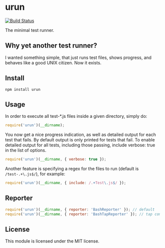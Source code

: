 # urun

[![Build Status](https://secure.travis-ci.org/felixge/node-urun.png)](http://travis-ci.org/felixge/node-urun)

The minimal test runner.

## Why yet another test runner?

I wanted something simple, that just runs test files, shows progress, and
behaves like a good UNIX citizen. Now it exists.

## Install

```
npm install urun
```

## Usage

In order to execute all test-*.js files inside a given directory, simply do:

```js
require('urun')(__dirname);
```

You now get a nice progress indication, as well as detailed output for each
test that fails. By default output is only printed for tests that fail. To enable
detailed output for all tests, including those passing, include verbose: true
in the list of options.

```js
require('urun')(__dirname, { verbose: true });
```

Another feature is specifying a regex for the files to run (default is
`/test-.+\.js$/`), for example:

```js
require('urun')(__dirname, { include: /.+Test\.js$/ });
```

## Reporter

```js
require('urun')(__dirname, { reporter: 'BashReporter' }); // default
require('urun')(__dirname, { reporter: 'BashTapReporter' }); // tap compliant output
```

## License

This module is licensed under the MIT license.
